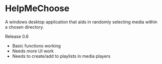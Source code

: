 HelpMeChoose
============

A windows desktop application that aids in randomly selecting media within a chosen directory.

Release 0.6
- Basic functions working
- Needs more UI work
- Needs to create/add to playlists in media players
